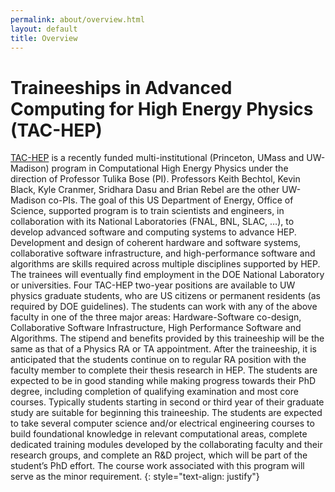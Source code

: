 ```yaml
---
permalink: about/overview.html
layout: default
title: Overview
---
```


<h1>Traineeships in Advanced Computing for High Energy Physics (TAC-HEP)</h1>

[TAC-HEP](https://pages.hep.wisc.edu/~dasu/public/TAC-HEP-abstract.pdf) is a recently funded multi-institutional (Princeton, UMass and UW-Madison) program in Computational High Energy Physics under the direction of Professor Tulika Bose (PI). Professors Keith Bechtol, Kevin Black, Kyle Cranmer, Sridhara Dasu and Brian Rebel are the other UW-Madison co-PIs. The goal of this US Department of Energy, Office of Science, supported program is to train scientists and engineers, in collaboration with its National Laboratories (FNAL, BNL, SLAC, …), to develop advanced software and computing systems to advance HEP. Development and design of coherent hardware and software systems, collaborative software infrastructure, and high-performance software and algorithms are skills required across multiple disciplines supported by HEP. The trainees will eventually find employment in the DOE National Laboratory or universities. Four TAC-HEP two-year positions are available to UW physics graduate students, who are US citizens or permanent residents (as required by DOE guidelines).  The students can work with any of the above faculty in one of the three major areas: Hardware-Software co-design, Collaborative Software Infrastructure, High Performance Software and Algorithms. The stipend and benefits provided by this traineeship will be the same as that of a Physics RA or TA appointment. After the traineeship, it is anticipated that the students continue on to regular RA position with the faculty member to complete their thesis research in HEP. The students are expected to be in good standing while making progress towards their PhD degree, including completion of qualifying examination and most core courses. Typically students starting in second or third year of their graduate study are suitable for beginning this traineeship. The students are expected to take several computer science and/or electrical engineering courses to build foundational knowledge in relevant computational areas, complete dedicated training modules developed by the collaborating faculty and their research groups, and complete an R&D project, which will be part of the student’s PhD effort. The course work associated with this program will serve as the minor requirement.
{: style="text-align: justify"}
